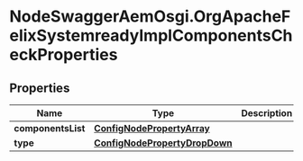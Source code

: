 # NodeSwaggerAemOsgi.OrgApacheFelixSystemreadyImplComponentsCheckProperties

## Properties
Name | Type | Description | Notes
------------ | ------------- | ------------- | -------------
**componentsList** | [**ConfigNodePropertyArray**](ConfigNodePropertyArray.md) |  | [optional] 
**type** | [**ConfigNodePropertyDropDown**](ConfigNodePropertyDropDown.md) |  | [optional] 


